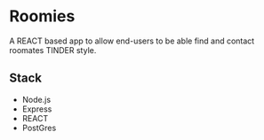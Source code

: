 # Roomies

A REACT based app to allow end-users to be able find and contact roomates TINDER style.

## Stack

- Node.js
- Express
- REACT
- PostGres